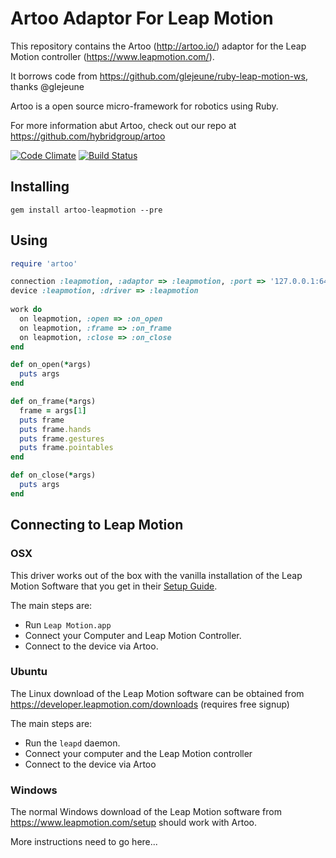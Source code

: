 # Artoo Adaptor For Leap Motion

This repository contains the Artoo (http://artoo.io/) adaptor for the Leap Motion controller (https://www.leapmotion.com/). 

It borrows code from https://github.com/glejeune/ruby-leap-motion-ws, thanks @glejeune

Artoo is a open source micro-framework for robotics using Ruby.

For more information abut Artoo, check out our repo at https://github.com/hybridgroup/artoo

[![Code Climate](https://codeclimate.com/github/hybridgroup/artoo-leapmotion.png)](https://codeclimate.com/github/hybridgroup/artoo-leapmotion) [![Build Status](https://travis-ci.org/hybridgroup/artoo-leapmotion.png?branch=master)](https://travis-ci.org/hybridgroup/artoo-leapmotion)

## Installing

```
gem install artoo-leapmotion --pre
```

## Using

```ruby
require 'artoo'

connection :leapmotion, :adaptor => :leapmotion, :port => '127.0.0.1:6437'
device :leapmotion, :driver => :leapmotion
  
work do
  on leapmotion, :open => :on_open
  on leapmotion, :frame => :on_frame
  on leapmotion, :close => :on_close
end

def on_open(*args)
  puts args
end

def on_frame(*args)
  frame = args[1]
  puts frame
  puts frame.hands
  puts frame.gestures
  puts frame.pointables
end

def on_close(*args)
  puts args
end
```

## Connecting to Leap Motion

### OSX

This driver works out of the box with the vanilla installation of the Leap Motion Software that you get in their [Setup Guide](https://www.leapmotion.com/setup ).

The main steps are:

- Run `Leap Motion.app`
- Connect your Computer and Leap Motion Controller.
- Connect to the device via Artoo.

### Ubuntu

The Linux download of the Leap Motion software can be obtained from https://developer.leapmotion.com/downloads (requires free signup)

The main steps are:

- Run the `leapd` daemon.
- Connect your computer and the Leap Motion controller
- Connect to the device via Artoo

### Windows

The normal Windows download of the Leap Motion software from https://www.leapmotion.com/setup should work with Artoo.

More instructions need to go here...
